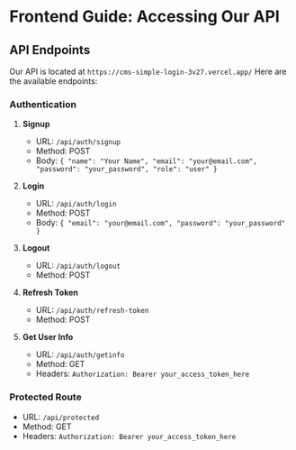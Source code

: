 # Frontend Guide: Accessing Our API


## API Endpoints

Our API is located at `https://cms-simple-login-3v27.vercel.app/`   Here are the available endpoints:

### Authentication

1. **Signup**
   - URL: `/api/auth/signup`
   - Method: POST
   - Body: `{ "name": "Your Name", "email": "your@email.com", "password": "your_password", "role": "user" }`

2. **Login**
   - URL: `/api/auth/login`
   - Method: POST
   - Body: `{ "email": "your@email.com", "password": "your_password" }`

3. **Logout**
   - URL: `/api/auth/logout`
   - Method: POST

4. **Refresh Token**
   - URL: `/api/auth/refresh-token`
   - Method: POST

5. **Get User Info**
   - URL: `/api/auth/getinfo`
   - Method: GET
   - Headers: `Authorization: Bearer your_access_token_here`

### Protected Route

- URL: `/api/protected`
- Method: GET
- Headers: `Authorization: Bearer your_access_token_here`

